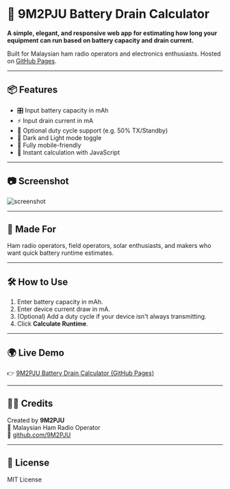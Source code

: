 # 🔋 9M2PJU Battery Drain Calculator

**A simple, elegant, and responsive web app for estimating how long your equipment can run based on battery capacity and drain current.**

Built for Malaysian ham radio operators and electronics enthusiasts. Hosted on [GitHub Pages](https://9m2pju.github.io/9M2PJU-Battery-Drain-Calculator/).

---

## 📦 Features

- 🎛️ Input battery capacity in mAh
- ⚡ Input drain current in mA
- 🧠 Optional duty cycle support (e.g. 50% TX/Standby)
- 🌙 Dark and Light mode toggle
- 📱 Fully mobile-friendly
- 🚀 Instant calculation with JavaScript

---

## 📷 Screenshot

![screenshot](https://raw.githubusercontent.com/9M2PJU/9M2PJU-Battery-Drain-Calculator/main/assets/screenshot.png)

---

## 📡 Made For

Ham radio operators, field operators, solar enthusiasts, and makers who want quick battery runtime estimates.

---

## 🛠️ How to Use

1. Enter battery capacity in mAh.
2. Enter device current draw in mA.
3. (Optional) Add a duty cycle if your device isn't always transmitting.
4. Click **Calculate Runtime**.

---

## 🌍 Live Demo

👉 [9M2PJU Battery Drain Calculator (GitHub Pages)](https://9m2pju.github.io/9M2PJU-Battery-Drain-Calculator/)

---

## 🧑‍💻 Credits

Created by **9M2PJU**  
📡 Malaysian Ham Radio Operator  
🔗 [github.com/9M2PJU](https://github.com/9M2PJU)

---

## 📜 License

MIT License
